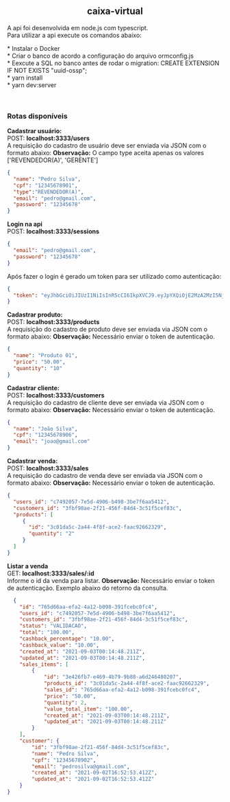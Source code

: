 <h2 align="center">
  caixa-virtual
</h2>
<p align="left">
  <a>A api foi desenvolvida em node.js com typescript.</a></br>
  <a>Para utilizar a api execute os comandos abaixo:</a>
</p>
<p align="left" >
  * <a>Instalar o Docker</a></br>
  * <a>Criar o banco de acordo a configuração do arquivo ormconfig.js</a></br>
  * <a>Eexcute a SQL no banco antes de rodar o migration: CREATE EXTENSION IF NOT EXISTS "uuid-ossp";</a></br>
  * <a>yarn install</a></br>
  * <a>yarn dev:server</a>
</p>
</br>
<h3><strong> Rotas disponíveis</strong></h3>
<p align="left" >
  <a><strong>Cadastrar usuário:</strong></a></br>
  POST: <strong>localhost:3333/users</strong></br>
  A requisição do cadastro de usuário deve ser enviada via JSON com o formato abaixo:
  <strong>Observação:</strong> O campo type aceita apenas os valores ['REVENDEDOR(A)', 'GERENTE']

```json
{
  "name": "Pedro Silva",
  "cpf": "12345678901",
  "type":"REVENDEDOR(A)",
  "email": "pedro@gmail.com",
  "password": "12345678"
}
```

  <a><strong>Login na api</strong></a></br>
  POST: <strong>localhost:3333/sessions</strong></br>

```json
{
  "email": "pedro@gmail.com",
  "password": "12345678"
}
```
  Após fazer o login é gerado um token para ser utilizado como autenticação:

  ```json
  {
    "token": "eyJhbGciOiJIUzI1NiIsInR5cCI6IkpXVCJ9.eyJpYXQiOjE2MzA2MzI5NjMsImV4cCI6MTYzMDcxOTM2Mywic3ViIjoiM2IxYTFkY2UtOWU2OC00OTIzLWJhMTQtYmMxZjBiYzE4OTE5In0.WHanIYOvTMYmWHlK7FxtYCiQy6SpL-EjMiltzHiUDqc"
  }
  ```

  <a><strong>Cadastrar produto:</strong></a></br>
  POST: <strong>localhost:3333/products</strong></br>
  A requisição do cadastro de produto deve ser enviada via JSON com o formato abaixo:
  <strong>Observação:</strong> Necessário enviar o token de autenticação.

```json
{
  "name": "Produto 01",
  "price": "50.00",
  "quantity": "10"
}
```
  <a><strong>Cadastrar cliente:</strong></a></br>
  POST: <strong>localhost:3333/customers</strong></br>
  A requisição do cadastro de cliente deve ser enviada via JSON com o formato abaixo:
  <strong>Observação:</strong> Necessário enviar o token de autenticação.

```json
{
  "name": "João Silva",
  "cpf": "12345678906",
  "email": "joao@gmail.com"
}
```

 <a><strong>Cadastrar venda:</strong></a></br>
  POST: <strong>localhost:3333/sales</strong></br>
  A requisição do cadastro de venda deve ser enviada via JSON com o formato abaixo:
  <strong>Observação:</strong> Necessário enviar o token de autenticação.

```json
{
  "users_id": "c7492057-7e5d-4906-b498-3be7f6aa5412",
  "customers_id": "3fbf98ae-2f21-456f-84d4-3c51f5cef83c",
  "products": [
     {
       "id": "3c01da5c-2a44-4f8f-ace2-faac92662329",
       "quantity": "2"
     }
  ]
}
```

  <a><strong>Listar a venda</strong></a></br>
  GET: <strong>localhost:3333/sales/:id</strong></br>
  Informe o id da venda para listar.
  <strong>Observação:</strong> Necessário enviar o token de autenticação.
  Exemplo abaixo do retorno da consulta.

```json
  {
    "id": "765d66aa-efa2-4a12-b098-391fcebc0fc4",
    "users_id": "c7492057-7e5d-4906-b498-3be7f6aa5412",
    "customers_id": "3fbf98ae-2f21-456f-84d4-3c51f5cef83c",
    "status": "VALIDACAO",
    "total": "100.00",
    "cashback_percentage": "10.00",
    "cashback_value": "10.00",
    "created_at": "2021-09-03T00:14:48.211Z",
    "updated_at": "2021-09-03T00:14:48.211Z",
    "sales_items": [
        {
            "id": "3e426fb7-e469-4b79-9b88-a6d246480207",
            "products_id": "3c01da5c-2a44-4f8f-ace2-faac92662329",
            "sales_id": "765d66aa-efa2-4a12-b098-391fcebc0fc4",
            "price": "50.00",
            "quantity": 2,
            "value_total_item": "100.00",
            "created_at": "2021-09-03T00:14:48.211Z",
            "updated_at": "2021-09-03T00:14:48.211Z"
        }
    ],
    "customer": {
        "id": "3fbf98ae-2f21-456f-84d4-3c51f5cef83c",
        "name": "Pedro Silva",
        "cpf": "12345678902",
        "email": "pedrosilva@gmail.com",
        "created_at": "2021-09-02T16:52:53.412Z",
        "updated_at": "2021-09-02T16:52:53.412Z"
    }
}

```
</p>



